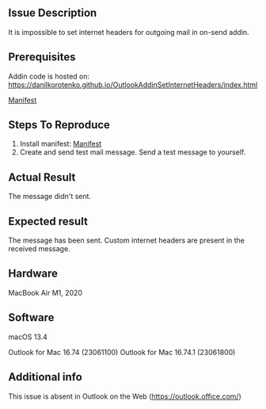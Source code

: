 Issue Description
-----------------
It is impossible to set internet headers for outgoing mail in on-send addin.


Prerequisites
-------------
Addin code is hosted on: https://danilkorotenko.github.io/OutlookAddinSetInternetHeaders/index.html

[Manifest](/manifest.xml)


Steps To Reproduce
------------------
1. Install manifest: [Manifest](/manifest.xml)
2. Create and send test mail message. Send a test message to yourself.


Actual Result
-------------
The message didn't sent.

Expected result
---------------
The message has been sent.
Custom internet headers are present in the received message.


Hardware
--------
MacBook Air M1, 2020


Software
--------
macOS 13.4

Outlook for Mac 16.74 (23061100)
Outlook for Mac 16.74.1 (23061800)

Additional info
---------------

This issue is absent in Outlook on the Web (https://outlook.office.com/)

